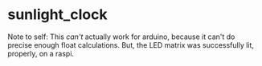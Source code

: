# sunlight_clock
Note to self: This *can't* actually work for arduino, because it can't do precise enough float calculations. But, the LED matrix was successfully lit, properly, on a raspi.
